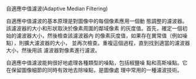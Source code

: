 自適應中值濾波(Adaptive Median Filtering) 

自適應中值濾波的基本原理是對圖像中的每個像素應用一個動
態調整的濾波器。該濾波器的大小和形狀取決於像素周圍的鄰域像素
的灰度值。首先，確定一個初始的濾波器大小，然後檢查該濾波器內
的像素灰度值，如果存在異常值（例如噪點），則擴大濾波器的大小，
並再次檢查。重複這個過程，直到找到適當的濾波器大小，然後用該
濾波器對像素進行濾波。 

自適應中值濾波能夠很好地處理各種類型的噪點，包括椒鹽噪
點和高斯噪點。它在保留圖像細節的同時有效地去除噪點，是圖像處
理中常用的一種濾波技術。

